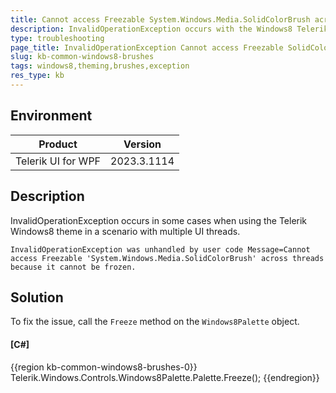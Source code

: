 ```yaml
---
title: Cannot access Freezable System.Windows.Media.SolidColorBrush across threads because it cannot be frozen
description: InvalidOperationException occurs with the Windows8 Telerik theme
type: troubleshooting
page_title: InvalidOperationException Cannot access Freezable SolidColorBrush across threads because it cannot be frozen
slug: kb-common-windows8-brushes
tags: windows8,theming,brushes,exception
res_type: kb
---
```


## Environment

| Product | Version |
|---------|---------|
| Telerik UI for WPF | 2023.3.1114 |

## Description

InvalidOperationException occurs in some cases when using the Telerik Windows8 theme in a scenario with multiple UI threads.

`InvalidOperationException was unhandled by user code Message=Cannot access Freezable 'System.Windows.Media.SolidColorBrush' across threads because it cannot be frozen.`

## Solution

To fix the issue, call the `Freeze` method on the `Windows8Palette` object. 

#### __[C#]__
{{region kb-common-windows8-brushes-0}}
	Telerik.Windows.Controls.Windows8Palette.Palette.Freeze();
{{endregion}}
